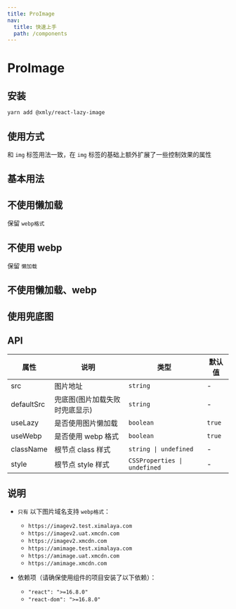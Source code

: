 ```yaml
---
title: ProImage
nav:
  title: 快速上手
  path: /components
---
```


# ProImage

## 安装

```bash
yarn add @xmly/react-lazy-image
```

## 使用方式

和 `img` 标签用法一致，在 `img` 标签的基础上额外扩展了一些控制效果的属性

## 基本用法

<code src="./demos/Basic.tsx"></code>

## 不使用懒加载

保留 `webp格式`

<code src="./demos/UnLazy.tsx"></code>

## 不使用 webp

保留 `懒加载`

<code src="./demos/UnWebp.tsx"></code>

## 不使用懒加载、webp

<code src="./demos/UnAll.tsx"></code>

## 使用兜底图

<code src="./demos/InDefault.tsx"></code>

## API

| 属性       | 说明                           | 类型                         | 默认值 |
| ---------- | ------------------------------ | ---------------------------- | ------ |
| src        | 图片地址                       | `string`                     | -      |
| defaultSrc | 兜底图(图片加载失败时兜底显示) | `string`                     | -      |
| useLazy    | 是否使用图片懒加载             | `boolean`                    | `true` |
| useWebp    | 是否使用 webp 格式             | `boolean`                    | `true` |
| className  | 根节点 class 样式              | `string \| undefined`        | -      |
| style      | 根节点 style 样式              | `CSSProperties \| undefined` | -      |

## 说明

- `只有` 以下图片域名支持 `webp格式`：

  - `https://imagev2.test.ximalaya.com`
  - `https://imagev2.uat.xmcdn.com`
  - `https://imagev2.xmcdn.com`
  - `https://amimage.test.ximalaya.com`
  - `https://amimage.uat.xmcdn.com`
  - `https://amimage.xmcdn.com`

- 依赖项（请确保使用组件的项目安装了以下依赖）：

  - `"react": ">=16.8.0"`
  - `"react-dom": ">=16.8.0"`
